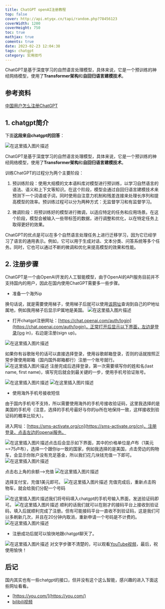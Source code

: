 ```yaml
---
title: ChatGPT openAI注册教程
top: false
cover: http://api.mtyqx.cn/tapi/random.php?78456123
coverWidth: 1200
coverHeight: 750
toc: true
mathjax: true
coments: true
date: 2023-02-23 12:04:38
tags: chatgpt
category: 实用技巧
---
```


ChatGPT是基于深度学习的自然语言处理模型，具体来说，它是一个预训练的神经网络模型，使用了**Transformer架构**和**自回归语言建模技术**。
<!--more-->



## 参考资料

[中国用户怎么注册ChatGPT](https://www.youtube.com/watch?v=6hiVu8rtzh0&list=PLJDmpB5PyWLrMeV_HixMZXE64KRo2KRXQ&index=2)

## 1. chatgpt简介

下面**这段来自chatgpt的回答**：

![在这里插入图片描述](https://img-blog.csdnimg.cn/cd7098ce37874d94ac817602a59d33e2.png)

ChatGPT是基于深度学习的自然语言处理模型，具体来说，它是一个预训练的神经网络模型，使用了**Transformer架构**和**自回归语言建模技术**。

训练ChatGPT的过程分为两个主要阶段：

1. 预训练阶段：使用大规模的文本语料库对模型进行预训练，以学习自然语言的语法、语义和上下文等知识。在这个阶段，模型会通过自回归语言建模技术来预测下一个词语或子词，同时使用自注意力机制和残差连接来处理长序列和提高模型的效率。预训练过程可以分为两种方式：无监督学习和有监督学习。

2. 微调阶段：将预训练好的模型进行微调，以适应特定的任务和应用场景。在这个阶段，模型会被输入一些带标签的数据，进行调整和优化，以在特定任务上取得更好的效果。

ChatGPT的优点是可以在多个自然语言处理任务上进行迁移学习，因为它已经学习了语言的通用表示。例如，它可以用于生成对话、文本分类、问答系统等多个任务。同时，它也可以通过不断的微调和优化来提高模型的效果和性能。

## 2. 注册步骤

ChatGPT是一个由OpenAI开发的人工智能模型，由于OpenAI的API服务目前并不支持国内的用户，因此在国内使用ChatGPT需要多一些步骤。

- 准备一个海外ip
 
 换句话说，就是需要使用梯子，使用梯子后就可以使用[该网址](https://www.ipaddress.my/?lang=zh_CN)查询到自己的IP地址属地，例如我用梯子后显示IP属地是美国。
 ![在这里插入图片描述](https://img-blog.csdnimg.cn/7dd05a5fca594eb2a6d5465dc0a12614.png)

- 打开chatgpt注册网址：[https://chat.openai.com/auth/login](https://chat.openai.com/auth/login)，正常打开后显示以下界面，左边是登录(log in)，右边是注册(sign up)。

 ![在这里插入图片描述](https://img-blog.csdnimg.cn/47d1b3b79a3e41158811fcca188dbc7a.png)
  
  如果你有谷歌账号的话可以直接选择登录，使用谷歌邮箱登录，否则的话就按照正常步骤使用邮箱（国内国外邮箱都行）注册一个账号就行。
 ![在这里插入图片描述](https://img-blog.csdnimg.cn/d1fa379531694ff7bbceb35a8dc5e43d.png)
 注册完成后选择登录，第一次需要填写你的姓和名(last name, first name)，填写完后就会到最关键的一步，使用手机号验证账号。

 ![在这里插入图片描述](https://img-blog.csdnimg.cn/294dc3b262004f0488852707d7e16628.png)
 ![在这里插入图片描述](https://img-blog.csdnimg.cn/bda848c987eb4b23a0d7488977ec8eb0.png)

- 使用海外手机号接收短信

 由于国内手机号不支持，所以需要使用海外的手机号接收验证码，这里我选择的是美国的手机号（注意，选择的手机号最好与你的ip所在地保持一致，这样接收到验证码的概率比较大）。

 进入网址：[https://sms-activate.org/cn](https://sms-activate.org/cn)，注册登录，点击左边的openai服务。

 ![在这里插入图片描述](https://img-blog.csdnimg.cn/e52d893922004f1eaed7160c9995e61a.png)点击后会显示如下界面，其中的价格单位是卢布（1美元~=75卢布），选择一个跟你ip一致的国家，例如我选择的是美国，点击旁边的购物车，会显示你账户没有充足基金，所以我们花几块钱充值一下即可。
![在这里插入图片描述](https://img-blog.csdnimg.cn/92b57d2c93de4e86b1338405617e51c6.png)

 点击右上角的余额-->充值
 ![在这里插入图片描述](https://img-blog.csdnimg.cn/04093759f99e4e329200a90c1bd01a26.png)

 选择支付宝，充值1美元即可。
 ![在这里插入图片描述](https://img-blog.csdnimg.cn/2932d5aa445f43ddb9383d2d7caeb095.png)
 充值完成后，重新点击购物车，就会给我们分配一个号码

 ![在这里插入图片描述](https://img-blog.csdnimg.cn/14b528ce44274102b18f357e363486e4.png)我们将号码填入chatgpt的手机号输入界面，发送验证码即可。
 ![在这里插入图片描述](https://img-blog.csdnimg.cn/7588071970734eeeb6a16ecb8880189d.png)
 顺利的话我们就可以在刚才的接码平台上接收到验证码，填入后就顺利完成了注册。但有可能接码平台一直收不到验证码，这是我们可以多刷新几次，并且在20分钟内取消，重新申请一个号码是不计费的。
 ![在这里插入图片描述](https://img-blog.csdnimg.cn/6b69b648093d447cb3e1c84891e3a265.png)

- 注册成功后就可以愉快地跟chatgpt聊天了。

 ![在这里插入图片描述](https://img-blog.csdnimg.cn/2e11f7e29d2547558f07fdd1ef546223.png)
对文字步骤不清楚的，可以观看[YouTube视频](https://www.youtube.com/watch?v=6hiVu8rtzh0&list=PLJDmpB5PyWLrMeV_HixMZXE64KRo2KRXQ&index=2)，最后，祝使用愉快！

## 后记

国内其实也有一些chatgpt的接口，但并没有这个这么智能，感兴趣的进入下面这些网址看看。

- [https://you.com/](https://you.com/)
- [bilibili视频](https://www.bilibili.com/video/BV1jx4y1L7PQ/?spm_id_from=333.788.top_right_bar_window_custom_collection.content.click&vd_source=0e34402ece26fd6fce2fb7540b54bbf3)
